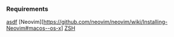 ### Requirements

[asdf](https://asdf-vm.com/#/core-manage-asdf-vtm)
[Neovim][https://github.com/neovim/neovim/wiki/Installing-Neovim#macos--os-x]
[ZSH](https://github.com/ohmyzsh/ohmyzsh)

